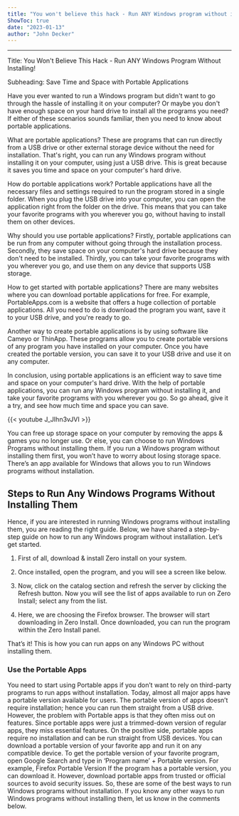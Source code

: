 ```yaml
---
title: "You won't believe this hack - Run ANY Windows program without installing!"
ShowToc: true 
date: "2023-01-13"
author: "John Decker"
---
```

*****
Title: You Won't Believe This Hack - Run ANY Windows Program Without Installing!

Subheading: Save Time and Space with Portable Applications

Have you ever wanted to run a Windows program but didn't want to go through the hassle of installing it on your computer? Or maybe you don't have enough space on your hard drive to install all the programs you need? If either of these scenarios sounds familiar, then you need to know about portable applications.

What are portable applications? These are programs that can run directly from a USB drive or other external storage device without the need for installation. That's right, you can run any Windows program without installing it on your computer, using just a USB drive. This is great because it saves you time and space on your computer's hard drive.

How do portable applications work? Portable applications have all the necessary files and settings required to run the program stored in a single folder. When you plug the USB drive into your computer, you can open the application right from the folder on the drive. This means that you can take your favorite programs with you wherever you go, without having to install them on other devices.

Why should you use portable applications? Firstly, portable applications can be run from any computer without going through the installation process. Secondly, they save space on your computer's hard drive because they don't need to be installed. Thirdly, you can take your favorite programs with you wherever you go, and use them on any device that supports USB storage.

How to get started with portable applications? There are many websites where you can download portable applications for free. For example, PortableApps.com is a website that offers a huge collection of portable applications. All you need to do is download the program you want, save it to your USB drive, and you're ready to go.

Another way to create portable applications is by using software like Cameyo or ThinApp. These programs allow you to create portable versions of any program you have installed on your computer. Once you have created the portable version, you can save it to your USB drive and use it on any computer.

In conclusion, using portable applications is an efficient way to save time and space on your computer's hard drive. With the help of portable applications, you can run any Windows program without installing it, and take your favorite programs with you wherever you go. So go ahead, give it a try, and see how much time and space you can save.

{{< youtube J_JIhn3vJVI >}} 



You can free up storage space on your computer by removing the apps & games you no longer use. Or else, you can choose to run Windows Programs without installing them.
If you run a Windows program without installing them first, you won’t have to worry about losing storage space. There’s an app available for Windows that allows you to run Windows programs without installation.

 
## Steps to Run Any Windows Programs Without Installing Them


Hence, if you are interested in running Windows programs without installing them, you are reading the right guide. Below, we have shared a step-by-step guide on how to run any Windows program without installation. Let’s get started.
1. First of all, download & install Zero install on your system.

2. Once installed, open the program, and you will see a screen like below.

3. Now, click on the catalog section and refresh the server by clicking the Refresh button. Now you will see the list of apps available to run on Zero Install; select any from the list.

4. Here, we are choosing the Firefox browser. The browser will start downloading in Zero Install. Once downloaded, you can run the program within the Zero Install panel.

That’s it! This is how you can run apps on any Windows PC without installing them.

 
### Use the Portable Apps


You need to start using Portable apps if you don’t want to rely on third-party programs to run apps without installation. Today, almost all major apps have a portable version available for users. The portable version of apps doesn’t require installation; hence you can run them straight from a USB drive.
However, the problem with Portable apps is that they often miss out on features. Since portable apps were just a trimmed-down version of regular apps, they miss essential features. On the positive side, portable apps require no installation and can be run straight from USB devices. You can download a portable version of your favorite app and run it on any compatible device.
To get the portable version of your favorite program, open Google Search and type in ‘Program name’ + Portable version. For example, Firefox Portable Version If the program has a portable version, you can download it. However, download portable apps from trusted or official sources to avoid security issues.
So, these are some of the best ways to run Windows programs without installation. If you know any other ways to run Windows programs without installing them, let us know in the comments below.





